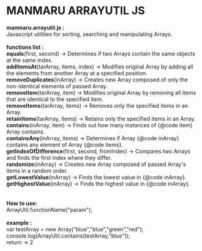 MANMARU ARRAYUTIL JS
===============

<b>manmaru.arrayutil.js :</b> <br>
Javascript utilities for sorting, searching and manipulating Arrays.<br><br>
<b>functions list :</b><br>
<b>equals</b>(first, second) -> Determines if two Arrays contain the same objects at the same index.<br>
<b>addItemsAt</b>(tarArray, items, index) -> Modifies original Array by adding all the elements from another Array at a specified position.<br>
<b>removeDuplicates</b>(inArray) -> Creates new Array composed of only the non-identical elements of passed Array.<br>
<b>removeItem</b>(tarArray, item) -> Modifies original Array by removing all items that are identical to the specified item.<br>
<b>removeItems</b>(tarArray, items) -> Removes only the specified items in an Array.<br>
<b>retainItems</b>(tarArray, items) -> Retains only the specified items in an Array.<br>
<b>contains</b>(inArray, item) -> Finds out how many instances of {@code item} Array contains.<br>
<b>containsAny</b>(inArray, items) -> Determines if Array {@code inArray} contains any element of Array {@code items}.<br>
<b>getIndexOfDifference</b>(first, second, fromIndex)  -> Compares two Arrays and finds the first index where they differ.<br>
<b>randomize</b>(inArray) -> Creates new Array composed of passed Array's items in a random order.<br>
<b>getLowestValue</b>(inArray) -> Finds the lowest value in {@code inArray}.<br>
<b>getHighestValue</b>(inArray) -> Finds the highest value in {@code inArray}.<br><br><br>
<b>How to use:</b><br>
ArrayUtil.functionName("param");<br>
<br>
<b>example :</b><br>
var testArray = new Array("blue","blue","green","red");<br>
console.log(ArrayUtil.contains(testArray,"blue"));<br>
return -> 2
